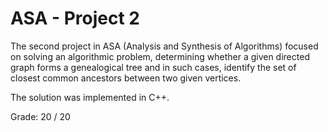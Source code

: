 # ASA - Project 2

The second project in ASA (Analysis and Synthesis of Algorithms) focused on solving an algorithmic problem, determining whether a given directed graph forms a genealogical tree and in such cases, identify the set of closest common ancestors between two given vertices.

The solution was implemented in C++.

Grade: 20 / 20